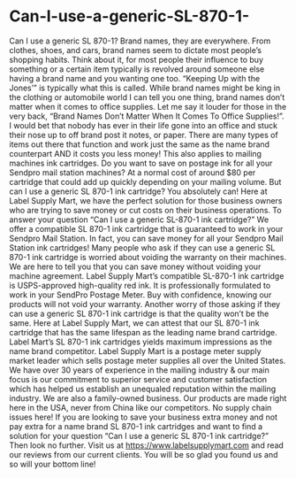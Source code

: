 # Can-I-use-a-generic-SL-870-1-
Can I use a generic SL 870-1? Brand names, they are everywhere.  From clothes, shoes, and cars, brand names seem to dictate most people’s shopping habits.  Think about it, for most people their influence to buy something or a certain item typically is revolved around someone else having a brand name and you wanting one too.  “Keeping Up with the Jones’” is typically what this is called.  While brand names might be king in the clothing or automobile world I can tell you one thing, brand names don’t matter when it comes to office supplies.  Let me say it louder for those in the very back, “Brand Names Don’t Matter When It Comes To Office Supplies!”. I would bet that nobody has ever in their life gone into an office and stuck their nose up to off brand post it notes, or paper.  There are many types of items out there that function and work just the same as the name brand counterpart AND it costs you less money! This also applies to mailing machines ink cartridges. Do you want to save on postage ink for all your Sendpro mail station machines?  At a normal cost of around $80 per cartridge that could add up quickly depending on your mailing volume.  But can I use a generic SL 870-1 ink cartridge? You absolutely can! Here at Label Supply Mart, we have the perfect solution for those business owners who are trying to save money or cut costs on their business operations. To answer your question “Can I use a generic SL-870-1 ink cartridge?” We offer a compatible SL 870-1 ink cartridge that is guaranteed to work in your Sendpro Mail Station. In fact, you can save money for all your Sendpro Mail Station ink cartridges! Many people who ask if they can use a generic SL 870-1 ink cartridge is worried about voiding the warranty on their machines.  We are here to tell you that you can save money without voiding your machine agreement. Label Supply Mart’s compatible SL-870-1 ink cartridge is USPS-approved high-quality red ink. It is professionally formulated to work in your SendPro Postage Meter. Buy with confidence, knowing our products will not void your warranty.   Another worry of those asking if they can use a generic SL 870-1 ink cartridge is that the quality won’t be the same.  Here at Label Supply Mart, we can attest that our SL 870-1 ink cartridge that has the same lifespan as the leading name brand cartridge. Label Mart’s SL 870-1 ink cartridges yields maximum impressions as the name brand competitor. Label Supply Mart is a postage meter supply market leader which sells postage meter supplies all over the United States. We have over 30 years of experience in the mailing industry &amp; our main focus is our commitment to superior service and customer satisfaction which has helped us establish an unequaled reputation within the mailing industry. We are also a family-owned business. Our products are made right here in the USA, never from China like our competitors. No supply chain issues here!   If you are looking to save your business extra money and not pay extra for a name brand SL 870-1 ink cartridges and want to find a solution for your question “Can I use a generic SL 870-1 ink cartridge?”  Then look no further. Visit us at https://www.labelsupplymart.com and read our reviews from our current clients.  You will be so glad you found us and so will your bottom line!
